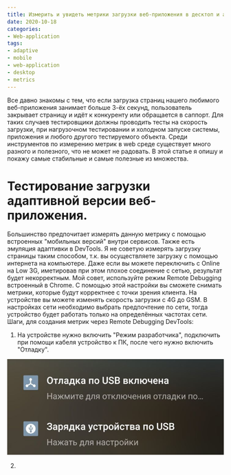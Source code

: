 ```yaml
---
title: Измерить и увидеть метрики загрузки веб-приложения в десктоп и адаптивной версии.
date: 2020-10-18
categories: 
- Web-application
tags:
- adaptive
- mobile
- web-application
- desktop
- metrics
---
```

Все давно знакомы с тем, что если загрузка страниц нашего любимого веб-приложения занимает больше 3-ёх секунд, пользователь закрывает страницу и идёт к конкуренту или обращается в саппорт. Для таких случаев тестировщики должны проводить тесты на скорость загрузки, при нагрузочном тестировании и холодном запуске системы, приложения и любого другого тестируемого объекта. Среди инструментов по измерению метрик в web среде существует много разного и полезного, что не может не радовать. В этой статье я опишу и покажу самые стабильные и самые полезные из множества.

# Тестирование загрузки адаптивной версии веб-приложения.
Большинство предпочитает измерять данную метрику с помощью встроенных "мобильных версий" внутри сервисов. Также есть эмуляция адаптивки в DevTools. Я не советую измерять загрузку страницы таким способом, т.к. вы осуществляете загрузку с помощью интернета на компьютере. Даже если вы можете переключить с Online на Low 3G, иметировав при этом плохое соединение с сетью, результат будет некорректным. 
Мой совет, используйте режим Remote Debugging встроенный в Chrome. С помощью этой настройки вы сможете снимать метрики, которые будут корректнее с точки зрения клиента. На устройстве вы можете изменять скорость загрузки с 4G до GSM. В настройках сети необходимо выбрать предпочтение по сети, тогда устройство будет работать только на определённых частотах сети.
Шаги, для создания метрик через Remote Debugging DevTools:
1. На устройстве нужно включить "Режим разработчика", подключить при помощи кабеля устройство к ПК, после чего нужно включить "Отладку".

![Alt text](/images/metrics1.png)

2. 
